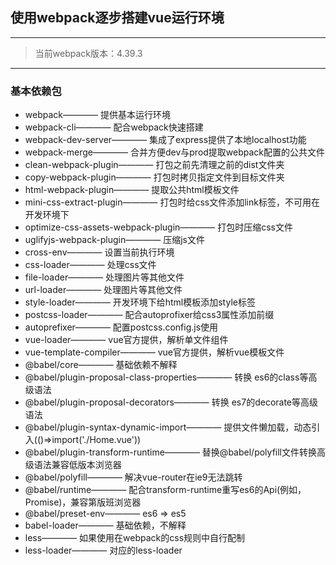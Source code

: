 ## 使用webpack逐步搭建vue运行环境
-------------
>当前webpack版本：4.39.3
----------
### 基本依赖包
- webpack———— 提供基本运行环境
- webpack-cli———— 配合webpack快速搭建
- webpack-dev-server———— 集成了express提供了本地localhost功能
- webpack-merge———— 合并方便dev与prod提取webpack配置的公共文件
- clean-webpack-plugin———— 打包之前先清理之前的dist文件夹
- copy-webpack-plugin———— 打包时拷贝指定文件到目标文件夹
- html-webpack-plugin———— 提取公共html模板文件
- mini-css-extract-plugin———— 打包时给css文件添加link标签，不可用在开发环境下
- optimize-css-assets-webpack-plugin———— 打包时压缩css文件
- uglifyjs-webpack-plugin———— 压缩js文件
- cross-env———— 设置当前执行环境
- css-loader———— 处理css文件
- file-loader———— 处理图片等其他文件
- url-loader———— 处理图片等其他文件
- style-loader———— 开发环境下给html模板添加style标签
- postcss-loader———— 配合autoprofixer给css3属性添加前缀
- autoprefixer———— 配置postcss.config.js使用                          
- vue-loader———— vue官方提供，解析单文件组件
- vue-template-compiler———— vue官方提供，解析vue模板文件
- @babel/core———— 基础依赖不解释
- @babel/plugin-proposal-class-properties———— 转换 es6的class等高级语法
- @babel/plugin-proposal-decorators———— 转换 es7的decorate等高级语法
- @babel/plugin-syntax-dynamic-import———— 提供文件懒加载，动态引入(()=>import('./Home.vue'))
- @babel/plugin-transform-runtime———— 替换@babel/polyfill文件转换高级语法兼容低版本浏览器
- @babel/polyfill———— 解决vue-router在ie9无法跳转
- @babel/runtime———— 配合transform-runtime重写es6的Api(例如，Promise)，兼容第版班浏览器
- @babel/preset-env———— es6 => es5
- babel-loader———— 基础依赖，不解释
- less———— 如果使用在webpack的css规则中自行配制
- less-loader———— 对应的less-loader
